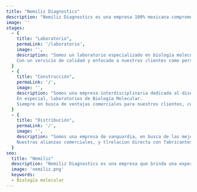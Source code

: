 ```yaml
---
title: "Nemiliz Diagnostics"
description: "Nemiliz Diagnostics es una empresa 100% mexicana comprometida con el significado de su nombre a saber, con la “vida”. Nuestra finalidad es brindar una experiencia de calidad a nuestros clientes y socios de negocios mediante un servicio profesional en Biología Molecular"
image: ''
stages: 
  - {
    title: "Laboratorio",
    permaLink: '/laboratorio',
    image: '',
    description: "Somos un laboratorio especializado en biología molecular , interesados en la salud de nuestros pacientes y su bienestar. 
    Con un servicio de calidad y enfocado a nuestros clientes como personas y no como un número más."
  }
  - {
    title: "Construcción",
    permaLink: '/',
    image: '',
    description: "Somos una empresa interdisciplinaria dedicada al diseño, construcción y mejoramiento de instalaciones de salud.
    En especial, laboratorios de Biología Molecular.
    Siempre en busca de ventajas comerciales para nuestros clientes, con la mejor relación costo beneficio, y la optimización de tiempos de implementación."
  }
  - {
    title: "Distribución",
    permaLink: '/',
    image: '',
    description: "Somos una empresa de vanguardia, en busca de las mejores tecnologías y productos para nuestros clientes.
    Nuestras alianzas comerciales, y tlrelacion directa con fabricantes nos permiten tener las mejores ofertas dentro del mercado de insumos para laboratorio. Ya sea en equipos, reactivos o consumibles buscamos la satisfacción total de nuestros clientes y el impulso a sus proyectos."
  }
seo: 
  title: "Nemiliz"
  description: "Nemiliz Diagnostics es una empresa que brinda una experiencia de calidad a nuestros clientes con un servicio profesional en Biología Molecular"
  image: 'nemiliz.png'
  keywords:
  - Biología molecular
---
```

